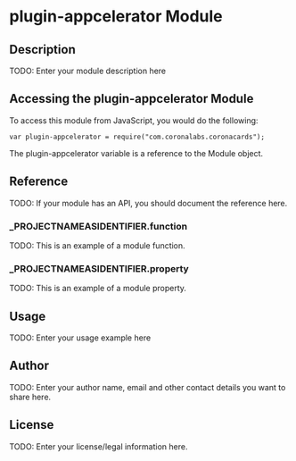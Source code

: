 # plugin-appcelerator Module

## Description

TODO: Enter your module description here

## Accessing the plugin-appcelerator Module

To access this module from JavaScript, you would do the following:

	var plugin-appcelerator = require("com.coronalabs.coronacards");

The plugin-appcelerator variable is a reference to the Module object.	

## Reference

TODO: If your module has an API, you should document
the reference here.

### ___PROJECTNAMEASIDENTIFIER__.function

TODO: This is an example of a module function.

### ___PROJECTNAMEASIDENTIFIER__.property

TODO: This is an example of a module property.

## Usage

TODO: Enter your usage example here

## Author

TODO: Enter your author name, email and other contact
details you want to share here. 

## License

TODO: Enter your license/legal information here.
